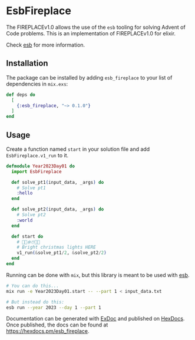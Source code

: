 # EsbFireplace

The FIREPLACEv1.0 allows the use of the `esb` tooling for solving Advent of Code problems.
This is an implementation of FIREPLACEv1.0 for elixir.

Check [esb](https://github.com/luxedo/esb) for more information.

## Installation

The package can be installed by adding `esb_fireplace` to your list of dependencies in `mix.exs`:

```elixir
def deps do
  [
    {:esb_fireplace, "~> 0.1.0"}
  ]
end
```

## Usage

Create a function named `start` in your solution file and add `EsbFireplace.v1_run` to it.

```elixir
defmodule Year2023Day01 do
  import EsbFireplace

  def solve_pt1(input_data, _args) do
    # Solve pt1
    :hello
  end

  def solve_pt2(input_data, _args) do
    # Solve pt2
    :world
  end

  def start do
    # 🎅🎄❄️☃️🎁🦌
    # Bright christmas lights HERE
    v1_run(&solve_pt1/2, &solve_pt2/2)
  end
end
```

Running can be done with `mix`, but this library is meant to be used with [esb](https://github.com/luxedo/esb).

```bash
# You can do this...
mix run -e Year2023Day01.start -- --part 1 < input_data.txt

# But instead do this:
esb run --year 2023 --day 1 --part 1
```

Documentation can be generated with [ExDoc](https://github.com/elixir-lang/ex_doc)
and published on [HexDocs](https://hexdocs.pm). Once published, the docs can
be found at <https://hexdocs.pm/esb_fireplace>.
